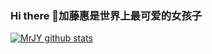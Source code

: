 ### Hi there 👋加藤惠是世界上最可爱的女孩子

<!--
**MrJY/MrJY** is a ✨ _special_ ✨ repository because its `README.md` (this file) appears on your GitHub profile.

Here are some ideas to get you started:

- 🔭 I’m currently working on ...
- 🌱 I’m currently learning ...
- 👯 I’m looking to collaborate on ...
- 🤔 I’m looking for help with ...
- 💬 Ask me about ...rJY
- 📫 How to reach me: ...
- 😄 Pronouns: ...
- ⚡ Fun fact: ...
-->
[![MrJY github stats](https://github-readme-stats.vercel.app/api?username=MrJY)](https://github.com/MrJY/github-readme-stats)
